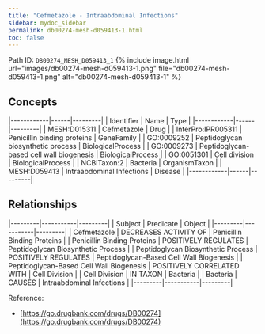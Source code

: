 ```yaml
---
title: "Cefmetazole - Intraabdominal Infections"
sidebar: mydoc_sidebar
permalink: db00274-mesh-d059413-1.html
toc: false 
---
```



Path ID: `DB00274_MESH_D059413_1`
{% include image.html url="images/db00274-mesh-d059413-1.png" file="db00274-mesh-d059413-1.png" alt="db00274-mesh-d059413-1" %}

## Concepts

|------------|------|---------|
| Identifier | Name | Type    |
|------------|------|---------|
| MESH:D015311 | Cefmetazole | Drug |
| InterPro:IPR005311 | Penicillin binding proteins | GeneFamily |
| GO:0009252 | Peptidoglycan biosynthetic process | BiologicalProcess |
| GO:0009273 | Peptidoglycan-based cell wall biogenesis | BiologicalProcess |
| GO:0051301 | Cell division | BiologicalProcess |
| NCBITaxon:2 | Bacteria | OrganismTaxon |
| MESH:D059413 | Intraabdominal Infections | Disease |
|------------|------|---------|

## Relationships

|---------|-----------|---------|
| Subject | Predicate | Object  |
|---------|-----------|---------|
| Cefmetazole | DECREASES ACTIVITY OF | Penicillin Binding Proteins |
| Penicillin Binding Proteins | POSITIVELY REGULATES | Peptidoglycan Biosynthetic Process |
| Peptidoglycan Biosynthetic Process | POSITIVELY REGULATES | Peptidoglycan-Based Cell Wall Biogenesis |
| Peptidoglycan-Based Cell Wall Biogenesis | POSITIVELY CORRELATED WITH | Cell Division |
| Cell Division | IN TAXON | Bacteria |
| Bacteria | CAUSES | Intraabdominal Infections |
|---------|-----------|---------|

Reference: 
  - [https://go.drugbank.com/drugs/DB00274](https://go.drugbank.com/drugs/DB00274)
